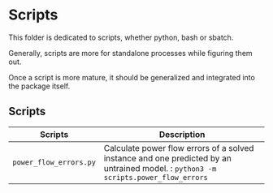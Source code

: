 # Scripts

This folder is dedicated to scripts, whether python, bash or sbatch.

Generally, scripts are more for standalone processes while figuring them out.

Once a script is more mature, it should be generalized and integrated into the package
itself.

## Scripts

| Scripts      | Description                                                                                                                        |
|--------------|------------------------------------------------------------------------------------------------------------------------------------|
| `power_flow_errors.py` | Calculate power flow errors of a solved instance and one predicted by an untrained model. : `python3 -m scripts.power_flow_errors` |
